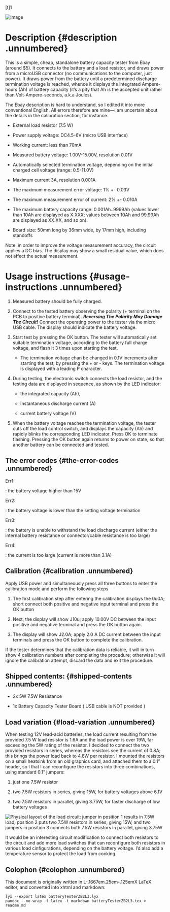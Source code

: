 [t]<span>1</span>

![image](zb2l3)

Description {#description .unnumbered}
===========

This is a simple, cheap, standalone battery capacity tester from Ebay (around \$5). It connects to the battery and a load resistor, and draws power from a microUSB connector (no communications to the computer, just power). It draws power from the battery until a predetermined discharge termination voltage is reached, whence it displays the integrated Ampere-hours (Ah) of battery capacity (it’s a pity that Ah is the accepted unit rather than Volt-Ampere-seconds, a.k.a Joules).

The Ebay description is hard to understand, so I edited it into more conventional English. All errors therefore are mine—I am uncertain about the details in the calibration section, for instance.

-   External load resistor (7.5 W)

-   Power supply voltage: DC4.5-6V (micro USB interface)

-   Working current: less than 70mA

-   Measured battery voltage: 1.00V-15.00V, resolution 0.01V

-   Automatically selected termination voltage, depending on the initial charged cell voltage (range: 0.5-11.0V)

-   Maximum current 3A, resolution 0.001A

-   The maximum measurement error voltage: 1% +- 0.03V

-   The maximum measurement error of current: 2% +- 0.010A

-   The maximum battery capacity range: 0.001Ah..9999Ah (values lower than 10Ah are displayed as X.XXX; values between 10Ah and 99.99Ah are displayed as XX.XX, and so on).

-   Board size: 50mm long by 36mm wide, by 17mm high, including standoffs

Note: in order to improve the voltage measurement accuracy, the circuit applies a DC bias. The display may show a small residual value, which does not affect the actual measurement.

Usage instructions {#usage-instructions .unnumbered}
==================

1.  Measured battery should be fully charged.

2.  Connect to the tested battery observing the polarity (+ terminal on the PCB to positive battery terminal). ***Reversing The Polarity May Damage The Circuit!*** Connect the operating power to the tester via the micro USB cable. The display should indicate the battery voltage.

3.  Start test by pressing the OK button. The tester will automatically set suitable termination voltage, according to the battery full charge voltage, and flash it 3 times upon starting the test.

    -   The termination voltage chan be changed in 0.1V increments after starting the test, by pressing the + or - keys. The termination voltage is displayed with a leading P character.

4.  During testing, the electronic switch connects the load resistor, and the testing data are displayed in sequence, as shown by the LED indicator:

    -   the integrated capacity (Ah),

    -   instantaneous discharge current (A)

    -   current battery voltage (V)

5.  When the battery voltage reaches the termination voltage, the tester cuts off the load control switch, and displays the capacity (Ah) and rapidly blinks the corresponding LED indicator. Press OK to terminate flashing. Pressing the OK button again returns to power on state, so that another battery can be connected and tested.

The error codes {#the-error-codes .unnumbered}
---------------

<span>Err1:</span>

:   the battery voltage higher than 15V

<span>Err2:</span>

:   the battery voltage is lower than the setting voltage termination

<span>Err3:</span>

:   the battery is unable to withstand the load discharge current (either the internal battery resistance or connector/cable resistance is too large)

<span>Err4:</span>

:   the current is too large (current is more than 3.1A)

Calibration {#calibration .unnumbered}
-----------

Apply USB power and simultaneously press all three buttons to enter the calibration mode and perform the following steps

1.  The first calibration step after entering the calibration displays the 0u0A; short connect both positive and negative input terminal and press the OK button

2.  Next, the display will show J10u; apply 10.00V DC between the input positive and negative terminal and press the OK button again.

3.  The display will show J2.0A; apply 2.0 A DC current between the input terminals and press the OK button to complete the calibration.

If the tester determines that the calibration data is reliable, it will in turn show 4 calibration numbers after completing the procedure; otherwise it will ignore the calibration attempt, discard the data and exit the procedure.

Shipped contents:  {#shipped-contents .unnumbered}
------------------

-   2x 5W 7.5W Resistance

-   1x Battery Capacity Tester Board ( USB cable is NOT provided )

Load variation {#load-variation .unnumbered}
--------------

When testing 12V lead-acid batteries, the load current resulting from the provided 7.5 W load resistor is 1.6A and the load power is over 19W, far exceeding the 5W rating of the resistor. I decided to connect the two provided resistors in series, whereas the resistors see the current of 0.8A; this brings the power load back to 4.8W per resistor. I mounted the resistors on a small heatsink from an old graphics card, and attached them to a 0.1” header, so I that I can reconfigure the resistors into three combinations, using standard 0.1” jumpers:

1.  just one 7.5W resistor

2.  two 7.5W resistors in series, giving 15W, for battery voltages above 6.1V

3.  two 7.5W resistors in parallel, giving 3.75W, for faster discharge of low battery voltages

![Physical layout of the load circuit: jumper in position 1 results in 7.5W load, position 2 puts two 7.5W resistors in series, giving 15W, and two jumpers in position 3 connects both 7.5W resistors in parallel, giving 3.75W](LoadResistors)

It would be an interesting circuit modification to connect both resistors to the circuit and add more load switches that can reconfigure both resistors in various load cinfigurations, depending on the battery voltage. I’d also add a temperature sensor to protect the load from cooking.

Colophon {#colophon .unnumbered}
--------

This document is originally written in <span>L-.1667em.25em-.125emX</span> LaTeX editor, and converted into xhtml and markdown:

    lyx --export latex batteryTesterZB2L3.lyx
    pandoc --no-wrap -f latex -t markdown batteryTesterZB2L3.tex > readme.md 
